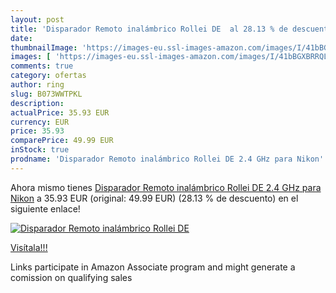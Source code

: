 ```yaml
---
layout: post
title: 'Disparador Remoto inalámbrico Rollei DE  al 28.13 % de descuento'
date: 
thumbnailImage: 'https://images-eu.ssl-images-amazon.com/images/I/41bBGXBRRQL._SL200_.jpg'
images: [ 'https://images-eu.ssl-images-amazon.com/images/I/41bBGXBRRQL._SL200_.jpg' ]
comments: true
category: ofertas
author: ring
slug: B073WWTPKL
description:
actualPrice: 35.93 EUR
currency: EUR
price: 35.93
comparePrice: 49.99 EUR
inStock: true
prodname: 'Disparador Remoto inalámbrico Rollei DE 2.4 GHz para Nikon'
---
```


Ahora mismo tienes [Disparador Remoto inalámbrico Rollei DE 2.4 GHz para Nikon](https://www.amazon.es/dp/B073WWTPKL/?tag=tolees-21) a 35.93 EUR (original: 49.99 EUR) (28.13 %  de descuento) en el siguiente enlace!

[![Disparador Remoto inalámbrico Rollei DE ](https://images-eu.ssl-images-amazon.com/images/I/41bBGXBRRQL._SL200_.jpg)](https://www.amazon.es/dp/B073WWTPKL/?tag=tolees-21)

[Visítala!!!](https://www.amazon.es/dp/B073WWTPKL/?tag=tolees-21)

Links participate in Amazon Associate program and might generate a comission on qualifying sales
